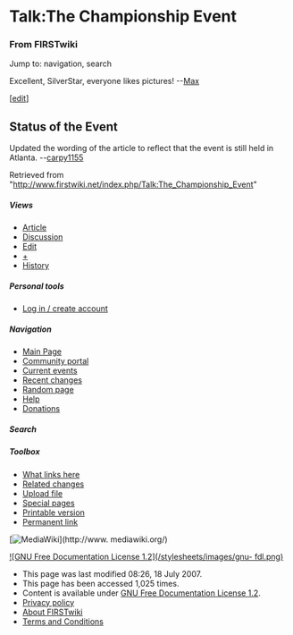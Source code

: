 # Talk:The Championship Event

### From FIRSTwiki

Jump to: navigation, search

Excellent, SilverStar, everyone likes pictures! --[Max](/index.php/User:Max
"User:Max" )

[[edit](/index.php?title=Talk:The_Championship_Event&action=edit&section=1
"Edit section: Status of the Event" )]

##  Status of the Event

Updated the wording of the article to reflect that the event is still held in
Atlanta. --[carpy1155](/index.php/User:Carpy1155 "User:Carpy1155" )

Retrieved from
"<http://www.firstwiki.net/index.php/Talk:The_Championship_Event>"

##### Views

  * [Article](/index.php/The_Championship_Event)
  * [Discussion](/index.php/Talk:The_Championship_Event)
  * [Edit](/index.php?title=Talk:The_Championship_Event&action=edit)
  * [+](/index.php?title=Talk:The_Championship_Event&action=edit&section=new)
  * [History](/index.php?title=Talk:The_Championship_Event&action=history)

##### Personal tools

  * [Log in / create account](/index.php?title=Special:Userlogin&returnto=Talk:The_Championship_Event)

[](/index.php/Main_Page "Main Page" )

##### Navigation

  * [Main Page](/index.php/Main_Page)
  * [Community portal](/index.php/FIRSTwiki:Community_portal)
  * [Current events](/index.php/Current_events)
  * [Recent changes](/index.php/Special:Recentchanges)
  * [Random page](/index.php/Special:Random)
  * [Help](/index.php/Help:Contents)
  * [Donations](/index.php/FIRSTwiki:Site_support)

##### Search



##### Toolbox

  * [What links here](/index.php/Special:Whatlinkshere/Talk:The_Championship_Event)
  * [Related changes](/index.php/Special:Recentchangeslinked/Talk:The_Championship_Event)
  * [Upload file](/index.php/Special:Upload)
  * [Special pages](/index.php/Special:Specialpages)
  * [Printable version](/index.php?title=Talk:The_Championship_Event&printable=yes)
  * [Permanent link](/index.php?title=Talk:The_Championship_Event&oldid=62507)

[![MediaWiki](/skins/common/images/poweredby_mediawiki_88x31.png)](http://www.
mediawiki.org/)

[![GNU Free Documentation License 1.2](/stylesheets/images/gnu-
fdl.png)](http://www.gnu.org/copyleft/fdl.html)

  * This page was last modified 08:26, 18 July 2007.
  * This page has been accessed 1,025 times.
  * Content is available under [GNU Free Documentation License 1.2](http://www.gnu.org/copyleft/fdl.html "http://www.gnu.org/copyleft/fdl.html" ).
  * [Privacy policy](/index.php/FIRSTwiki:Privacy_policy "FIRSTwiki:Privacy policy" )
  * [About FIRSTwiki](/index.php/FIRSTwiki:About "FIRSTwiki:About" )
  * [Terms and Conditions](/index.php/FIRSTwiki:Terms_and_conditions "FIRSTwiki:Terms and conditions" )

